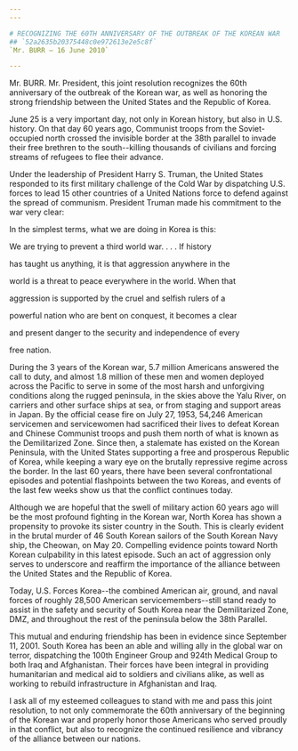 ```yaml
---
---

# RECOGNIZING THE 60TH ANNIVERSARY OF THE OUTBREAK OF THE KOREAN WAR
## `52a2635b20375448c0e972613e2e5c8f`
`Mr. BURR — 16 June 2010`

---
```



Mr. BURR. Mr. President, this joint resolution recognizes the 60th 
anniversary of the outbreak of the Korean war, as well as honoring the 
strong friendship between the United States and the Republic of Korea.

June 25 is a very important day, not only in Korean history, but also 
in U.S. history. On that day 60 years ago, Communist troops from the 
Soviet-occupied north crossed the invisible border at the 38th parallel 
to invade their free brethren to the south--killing thousands of 
civilians and forcing streams of refugees to flee their advance.

Under the leadership of President Harry S. Truman, the United States 
responded to its first military challenge of the Cold War by 
dispatching U.S. forces to lead 15 other countries of a United Nations 
force to defend against the spread of communism. President Truman made 
his commitment to the war very clear:




 In the simplest terms, what we are doing in Korea is this: 


 We are trying to prevent a third world war. . . . If history 


 has taught us anything, it is that aggression anywhere in the 


 world is a threat to peace everywhere in the world. When that 


 aggression is supported by the cruel and selfish rulers of a 


 powerful nation who are bent on conquest, it becomes a clear 


 and present danger to the security and independence of every 


 free nation.


During the 3 years of the Korean war, 5.7 million Americans answered 
the call to duty, and almost 1.8 million of these men and women 
deployed across the Pacific to serve in some of the most harsh and 
unforgiving conditions along the rugged peninsula, in the skies above 
the Yalu River, on carriers and other surface ships at sea, or from 
staging and support areas in Japan. By the official cease fire on July 
27, 1953, 54,246 American servicemen and servicewomen had sacrificed 
their lives to defeat Korean and Chinese Communist troops and push them 
north of what is known as the Demilitarized Zone. Since then, a 
stalemate has existed on the Korean Peninsula, with the United States 
supporting a free and prosperous Republic of Korea, while keeping a 
wary eye on the brutally repressive regime across the border. In the 
last 60 years, there have been several confrontational episodes and 
potential flashpoints between the two Koreas, and events of the last 
few weeks show us that the conflict continues today.

Although we are hopeful that the swell of military action 60 years 
ago will be the most profound fighting in the Korean war, North Korea 
has shown a propensity to provoke its sister country in the South. This 
is clearly evident in the brutal murder of 46 South Korean sailors of 
the South Korean Navy ship, the Cheowan, on May 20. Compelling evidence 
points toward North Korean culpability in this latest episode. Such an 
act of aggression only serves to underscore and reaffirm the importance 
of the alliance between the United States and the Republic of Korea.

Today, U.S. Forces Korea--the combined American air, ground, and 
naval forces of roughly 28,500 American servicemembers--still stand 
ready to assist in the safety and security of South Korea near the 
Demilitarized Zone, DMZ, and throughout the rest of the peninsula below 
the 38th Parallel.

This mutual and enduring friendship has been in evidence since 
September 11, 2001. South Korea has been an able and willing ally in 
the global war on terror, dispatching the 100th Engineer Group and 
924th Medical Group to both Iraq and Afghanistan. Their forces have 
been integral in providing humanitarian and medical aid to soldiers and 
civilians alike, as well as working to rebuild infrastructure in 
Afghanistan and Iraq.

I ask all of my esteemed colleagues to stand with me and pass this 
joint resolution, to not only commemorate the 60th anniversary of the 
beginning of the Korean war and properly honor those Americans who 
served proudly in that conflict, but also to recognize the continued 
resilience and vibrancy of the alliance between our nations.